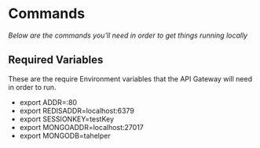 # Commands

_Below are the commands you'll need in order to get things running locally_


## Required Variables
These are the require Environment variables that the API Gateway will need in order to run.
- export ADDR=:80
- export REDISADDR=localhost:6379
- export SESSIONKEY=testKey
- export MONGOADDR=localhost:27017
- export MONGODB=tahelper



